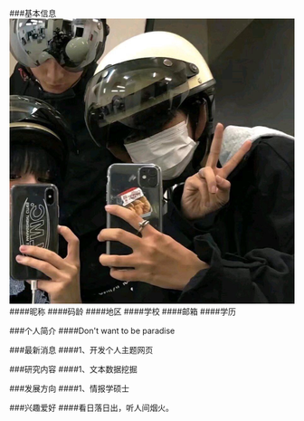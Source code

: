 ###基本信息
![证件照](/me.jpg)
####昵称
####码龄
####地区
####学校
####邮箱
####学历

###个人简介
####Don't want to be paradise

###最新消息
####1、开发个人主题网页

###研究内容
####1、文本数据挖掘

###发展方向
####1、情报学硕士

###兴趣爱好
####看日落日出，听人间烟火。
